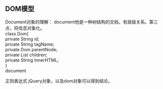 ## DOM模型
<p>Document对象的理解：
document他是一种树结构的文档，有层级关系。第三点，将信息对象化。<br>
class Dom{<br>
    private String id;<br>
    private String tagName;<br>
    private Dom parentNode;<br>
    private List<Dom> children;<br>
    private String InnerHTML;<br>
}
<br>
document
<p>正则表达式
jQuery对象，以及dom对象可以得到结论。
